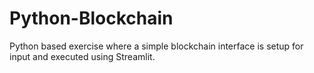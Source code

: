 # Python-Blockchain
Python based exercise where a simple blockchain interface is setup for input and executed using Streamlit.
